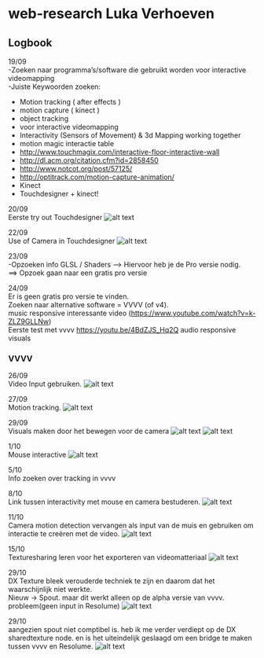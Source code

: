 # web-research Luka Verhoeven
## Logbook
19/09<br />
-Zoeken naar programma’s/software die gebruikt worden voor interactive videomapping <br />
-Juiste Keywoorden zoeken: <br />
*	Motion tracking ( after effects )
*	motion capture  ( kinect )
*	object tracking
*	voor interactive videomapping
*	Interactivity (Sensors of Movement) & 3d Mapping working together
*	motion magic interactie table
*	http://www.touchmagix.com/interactive-floor-interactive-wall
*	http://dl.acm.org/citation.cfm?id=2858450
*	http://www.notcot.org/post/57125/
*	http://optitrack.com/motion-capture-animation/
*	Kinect
*	Touchdesigner + kinect!

20/09<br />
Eerste try out Touchdesigner
![alt text](https://raw.githubusercontent.com/LukaVerhoeven/web-research/master/TutorialTry1.JPG)

22/09<br />
Use of Camera in Touchdesigner
![alt text](https://raw.githubusercontent.com/LukaVerhoeven/web-research/master/cameraUse.png)

23/09<br />
-Opzoeken info GLSL / Shaders --> Hiervoor heb je de Pro versie nodig.<br />
==> Opzoek gaan naar een gratis pro versie<br />

24/09<br />
Er is geen gratis pro versie te vinden.<br />
Zoeken naar alternative software = VVVV (of v4).<br />
music responsive interessante video (https://www.youtube.com/watch?v=k-ZLZ9GLLNw) <br />
Eerste test met vvvv https://youtu.be/4BdZJS_Hq2Q audio responsive visuals<br />

### VVVV
26/09<br />
Video Input gebruiken.
![alt text](https://raw.githubusercontent.com/LukaVerhoeven/web-research/master/videoInput.JPG)

27/09<br />
Motion tracking.
![alt text](https://raw.githubusercontent.com/LukaVerhoeven/web-research/master/Motioncapture1.png)

29/09<br />
Visuals maken door het bewegen voor de camera
![alt text](https://raw.githubusercontent.com/LukaVerhoeven/web-research/master/Visuals.png)
![alt text](https://raw.githubusercontent.com/LukaVerhoeven/web-research/master/Visuals2.png)

1/10<br />
Mouse interactive
![alt text](https://raw.githubusercontent.com/LukaVerhoeven/web-research/master/mouse.png)

5/10<br />
Info zoeken over tracking in vvvv

8/10 <br />
Link tussen interactivity met mouse en camera bestuderen.
![alt text](https://raw.githubusercontent.com/LukaVerhoeven/web-research/master/link-between.JPG)

11/10 <br />
Camera motion detection vervangen als input van de muis en gebruiken om interactie te creëren met de video.
![alt text](https://raw.githubusercontent.com/LukaVerhoeven/web-research/master/camera-video-interaction.png)

15/10 <br />
Texturesharing leren voor het exporteren van videomatteriaal
![alt text](https://raw.githubusercontent.com/LukaVerhoeven/web-research/master/mapping.JPG)

29/10 <br />
DX Texture bleek verouderde techniek te zijn en daarom dat het waarschijnlijk niet werkte.<br />
Nieuw -> Spout. maar dit werkt alleen op de alpha versie van vvvv. probleem(geen input in Resolume)
![alt text](https://raw.githubusercontent.com/LukaVerhoeven/web-research/master/spouttesten.PNG)

29/10 <br />
aangezien spout niet comptibel is. heb ik me verder verdiept op de DX sharedtexture node. en is het uiteindelijk geslaagd om een bridge te maken tussen vvvv en Resolume.
![alt text](https://raw.githubusercontent.com/LukaVerhoeven/web-research/master/sharedtextureinfo.PNG)
